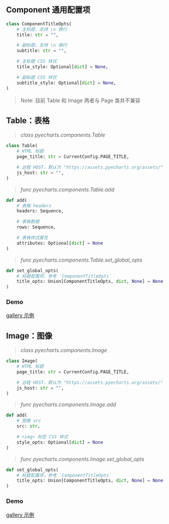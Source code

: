 ## Component 通用配置项

```python
class ComponentTitleOpts(
    # 主标题，支持 \n 换行
    title: str = "",

    # 副标题，支持 \n 换行
    subtitle: str = "",

    # 主标题 CSS 样式
    title_style: Optional[dict] = None,

    # 副标题 CSS 样式
    subtitle_style: Optional[dict] = None,
)
```

> Note: 目前 Table 和 Image 两者与 Page 类并不兼容

## Table：表格

> *class pyecharts.components.Table*

```python
class Table(
    # HTML 标题
    page_title: str = CurrentConfig.PAGE_TITLE,

    # 远程 HOST，默认为 "https://assets.pyecharts.org/assets/"
    js_host: str = "",
)
```

> *func pyecharts.components.Table.add*

```python
def add(
    # 表格 headers
    headers: Sequence,

    # 表格数据
    rows: Sequence, 

    # 表格样式属性
    attributes: Optional[dict] = None
)
```

> *func pyecharts.components.Table.set_global_opts*

```python
def set_global_opts(
    # 标题配置项，参考 `ComponentTitleOpts`
    title_opts: Union[ComponentTitleOpts, dict, None] = None
)
```

### Demo

[gallery 示例](http://gallery.pyecharts.org/#/Table/README)


## Image：图像

> *class pyecharts.components.Image*

```python
class Image(
    # HTML 标题
    page_title: str = CurrentConfig.PAGE_TITLE,

    # 远程 HOST，默认为 "https://assets.pyecharts.org/assets/"
    js_host: str = "",
)
```

> *func pyecharts.components.Image.add*

```python
def add(
    # 图像 src
    src: str, 

    # <img> 标签 CSS 样式
    style_opts: Optional[dict] = None
)
```

> *func pyecharts.components.Image.set_global_opts*

```python
def set_global_opts(
    # 标题配置项，参考 `ComponentTitleOpts`
    title_opts: Union[ComponentTitleOpts, dict, None] = None
)
```

### Demo

[gallery 示例](http://gallery.pyecharts.org/#/Image/README)
